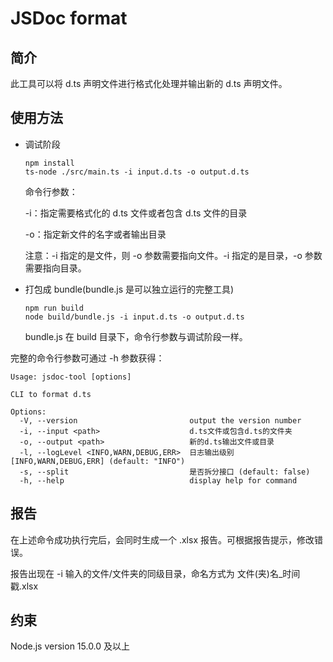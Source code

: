 # JSDoc format

## 简介

此工具可以将 d.ts 声明文件进行格式化处理并输出新的 d.ts 声明文件。

## 使用方法

* 调试阶段

  ```shell
  npm install
  ts-node ./src/main.ts -i input.d.ts -o output.d.ts
  ```

  命令行参数：

  -i：指定需要格式化的 d.ts 文件或者包含 d.ts 文件的目录

  -o：指定新文件的名字或者输出目录

  注意：-i 指定的是文件，则 -o 参数需要指向文件。-i 指定的是目录，-o 参数需要指向目录。

* 打包成 bundle(bundle.js 是可以独立运行的完整工具)

  ```shell
  npm run build
  node build/bundle.js -i input.d.ts -o output.d.ts
  ```

  bundle.js 在 build 目录下，命令行参数与调试阶段一样。

完整的命令行参数可通过 -h 参数获得：

```shell
Usage: jsdoc-tool [options]

CLI to format d.ts

Options:
  -V, --version                         output the version number
  -i, --input <path>                    d.ts文件或包含d.ts的文件夹
  -o, --output <path>                   新的d.ts输出文件或目录
  -l, --logLevel <INFO,WARN,DEBUG,ERR>  日志输出级别[INFO,WARN,DEBUG,ERR] (default: "INFO")
  -s, --split                           是否拆分接口 (default: false)
  -h, --help                            display help for command
```

## 报告

在上述命令成功执行完后，会同时生成一个 .xlsx 报告。可根据报告提示，修改错误。

报告出现在 -i 输入的文件/文件夹的同级目录，命名方式为 文件(夹)名_时间戳.xlsx

## 约束

Node.js version 15.0.0 及以上
